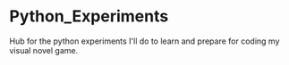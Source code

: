 # Python_Experiments
Hub for the python experiments I'll do to learn and prepare for coding my visual novel game.
